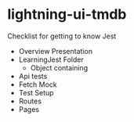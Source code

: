 # lightning-ui-tmdb

Checklist for getting to know Jest

* Overview Presentation
* LearningJest Folder
  * Object containing
* Api tests
* Fetch Mock
* Test Setup
* Routes
* Pages
